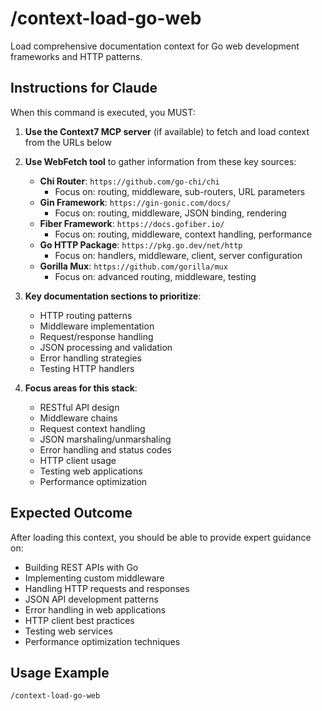 # /context-load-go-web

Load comprehensive documentation context for Go web development frameworks and HTTP patterns.

## Instructions for Claude

When this command is executed, you MUST:

1. **Use the Context7 MCP server** (if available) to fetch and load context from the URLs below
2. **Use WebFetch tool** to gather information from these key sources:
   - **Chi Router**: `https://github.com/go-chi/chi`
     - Focus on: routing, middleware, sub-routers, URL parameters
   - **Gin Framework**: `https://gin-gonic.com/docs/`
     - Focus on: routing, middleware, JSON binding, rendering
   - **Fiber Framework**: `https://docs.gofiber.io/`
     - Focus on: routing, middleware, context handling, performance
   - **Go HTTP Package**: `https://pkg.go.dev/net/http`
     - Focus on: handlers, middleware, client, server configuration
   - **Gorilla Mux**: `https://github.com/gorilla/mux`
     - Focus on: advanced routing, middleware, testing

3. **Key documentation sections to prioritize**:
   - HTTP routing patterns
   - Middleware implementation
   - Request/response handling
   - JSON processing and validation
   - Error handling strategies
   - Testing HTTP handlers

4. **Focus areas for this stack**:
   - RESTful API design
   - Middleware chains
   - Request context handling
   - JSON marshaling/unmarshaling
   - Error handling and status codes
   - HTTP client usage
   - Testing web applications
   - Performance optimization

## Expected Outcome

After loading this context, you should be able to provide expert guidance on:

- Building REST APIs with Go
- Implementing custom middleware
- Handling HTTP requests and responses
- JSON API development patterns
- Error handling in web applications
- HTTP client best practices
- Testing web services
- Performance optimization techniques

## Usage Example

```
/context-load-go-web
```
